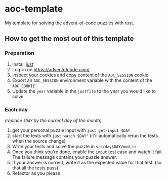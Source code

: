 # aoc-template

My template for solving the [advent-of-code](https://adventofcode.com) puzzles with rust.


## How to get the most out of this template

### Preparation

1. Install [just](https://just.systems)
2. Log-in on https://adventofcode.com/
3. Inspect your cookies and copy content of the `AOC_SESSION` cookie
4. Export an `AOC_SESSION` environment variable with the content of the `AOC_COOKIE`
5. Update the `year` variable in the `justfile` to the year you would like to solve


### Each day

*(replace `$DAY` by the current day of the month)*

1. get your personal puzzle input with `just get-input $DAY`
2. start the tests with `just watch $DAY"`
   (it'll automatically rerun the tests when the source change)
3. Write your tests and solve the puzzle in `src/day$DAY/mod.rs`
5. Once you think you're done, enable the `input` test case and watch it fail.
   The failure message contains your puzzle answer.
6. If your answer is correct, write it as the expected value for that test. (so that all the tests pass)
7. Refactor as you please

